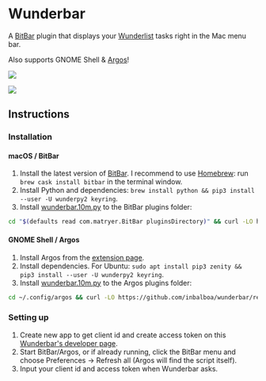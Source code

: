 # Wunderbar

A [BitBar](https://getbitbar.com/) plugin that displays your [Wunderlist](https://wunderlist.com/) tasks right in the Mac menu bar.

Also supports GNOME Shell & [Argos](https://github.com/p-e-w/argos)!

![](https://i.imgur.com/rij855z.png)

![](https://i.imgur.com/lNegXGq.png)

## Instructions

### Installation

#### macOS / BitBar
1. Install the latest version of [BitBar](https://github.com/matryer/bitbar/releases/latest). I recommend to use [Homebrew](https://brew.sh/): run `brew cask install bitbar` in the terminal window.
2. Install Python and dependencies: `brew install python && pip3 install --user -U wunderpy2 keyring`.
3. Install [wunderbar.10m.py](wunderbar.10m.py) to the BitBar plugins folder:
```bash
cd "$(defaults read com.matryer.BitBar pluginsDirectory)" && curl -LO https://github.com/inbalboa/wunderbar/releases/latest/download/wunderbar.10m.py && chmod +x wunderbar.10m.py
```

#### GNOME Shell / Argos
1. Install Argos from the [extension page](https://extensions.gnome.org/extension/1176/argos/).
2. Install dependencies. For Ubuntu: `sudo apt install pip3 zenity && pip3 install --user -U wunderpy2 keyring`.
3. Install [wunderbar.10m.py](wunderbar.10m.py) to the Argos plugins folder:
```bash
cd ~/.config/argos && curl -LO https://github.com/inbalboa/wunderbar/releases/latest/download/wunderbar.10m.py && chmod +x wunderbar.10m.py
```

### Setting up
1. Create new app to get client id and create access token on this [Wunderbar's developer page](https://developer.wunderlist.com/apps/).
2. Start BitBar/Argos, or if already running, click the BitBar menu and choose Preferences -> Refresh all (Argos will find the script itself).
3. Input your client id and access token when Wunderbar asks.
